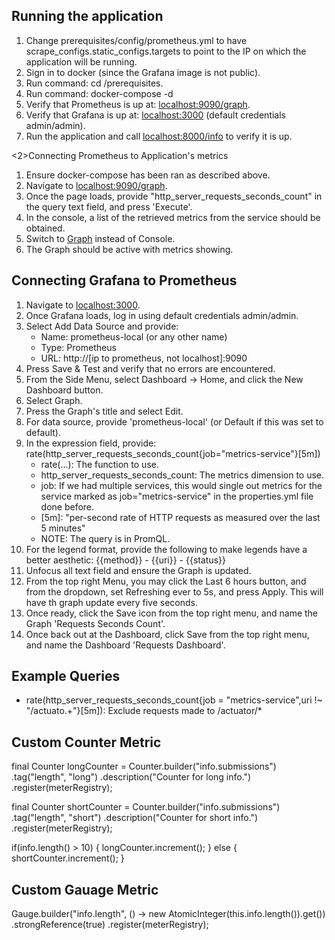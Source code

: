 <h2>Running the application</h2>
<ol>
<li>Change prerequisites/config/prometheus.yml to have scrape_configs.static_configs.targets to point to the IP on which the application will be running.</li>
<li>Sign in to docker (since the Grafana image is not public).</li>
<li>Run command: cd /prerequisites.</li>
<li>Run command: docker-compose -d</li>
<li>Verify that Prometheus is up at: <a href="localhost:9090/graph">localhost:9090/graph</a>.</li>
<li>Verify that Grafana is up at: <a href="localhost:3000">localhost:3000</a> (default credentials admin/admin).</li>
<li>Run the application and call <a href="localhost:8080/info">localhost:8000/info</a> to verify it is up.</li>
</ol>

<2>Connecting Prometheus to Application's metrics</h2>
<ol>
<li>Ensure docker-compose has been ran as described above.</li>
<li>Navigate to <a href="localhost:9090/graph">localhost:9090/graph</a>.</li>
<li>Once the page loads, provide "http_server_requests_seconds_count" in the query text field, and press 'Execute'.</li>
<li>In the console, a list of the retrieved metrics from the service should be obtained.</li>
<li>Switch to <a href="http://localhost:9090/graph?g0.range_input=1h&g0.expr=http_server_requests_seconds_count&g0.tab=0">Graph</a> instead of Console.</li>
<li>The Graph should be active with metrics showing.</li>
</ol>

<h2>Connecting Grafana to Prometheus</h2>
<ol>
<li>Navigate to <a href="localhost:3000">localhost:3000</a>.</li>
<li>Once Grafana loads, log in using default credentials admin/admin.</li>
<li>
Select Add Data Source and provide:
    <ul>
        <li>Name: prometheus-local (or any other name)</li>
        <li>Type: Prometheus</li>
        <li>URL: http://[ip to prometheus, not localhost]:9090</li>
    </ul>
</li>
<li>Press Save & Test and verify that no errors are encountered.</li>
<li>From the Side Menu, select Dashboard -> Home, and click the New Dashboard button.</li>
<li>Select Graph.</li>
<li>Press the Graph's title and select Edit.</li>
<li>For data source, provide 'prometheus-local' (or Default if this was set to default).</li>
<li>
In the expression field, provide: rate(http_server_requests_seconds_count{job="metrics-service"}[5m])
    <ul>
    <li>rate(...): The function to use.</li>
    <li>http_server_requests_seconds_count: The metrics dimension to use.</li>
    <li>job: If we had multiple services, this would single out metrics for the service marked as job="metrics-service" in the properties.yml file done before.</li>
    <li>[5m]: "per-second rate of HTTP requests as measured over the last 5 minutes"</li>
    <li>NOTE: The query is in PromQL.</li>
    </ul>
</li>
<li>For the legend format, provide the following to make legends have a better aesthetic: {{method}} - {{uri}} - {{status}}</li>
<li>Unfocus all text field and ensure the Graph is updated.</li>
<li>From the top right Menu, you may click the Last 6 hours button, and from the dropdown, set Refreshing ever to 5s, and press Apply. This will have th graph update every five seconds.</li>
<li>Once ready, click the Save icon from the top right menu, and name the Graph 'Requests Seconds Count'.</li>
<li>Once back out at the Dashboard, click Save from the top right menu, and name the Dashboard 'Requests Dashboard'.</li>
</ol>

<h2>Example Queries</h2>
<ul>
<li>rate(http_server_requests_seconds_count{job = "metrics-service",uri !~ "/actuato.+"}[5m]): Exclude requests made to /actuator/*</li>
</ul>

<h2>Custom Counter Metric</h2>
final Counter longCounter = Counter.builder("info.submissions")
                .tag("length", "long")
                .description("Counter for long info.")
                .register(meterRegistry);

final Counter shortCounter = Counter.builder("info.submissions")
        .tag("length", "short")
        .description("Counter for short info.")
        .register(meterRegistry);


if(info.length() > 10) {
    longCounter.increment();
} else {
    shortCounter.increment();
}

<h2>Custom Gauage Metric</h2>
Gauge.builder("info.length", () -> new AtomicInteger(this.info.length()).get())
                .strongReference(true)
                .register(meterRegistry);